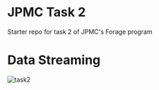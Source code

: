# JPMC Task 2
Starter repo for task 2 of JPMC's Forage program

# Data Streaming

![task2](https://github.com/zhangshi0512/forage-jpmc-swe-task-2/assets/100053535/e5133089-33b4-41a9-bec6-04ec4f565b1d)
